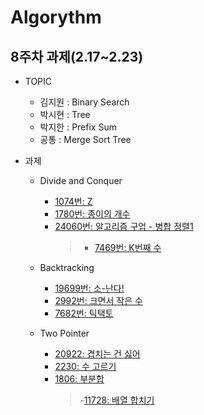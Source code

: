 # Algorythm

## 8주차 과제(2.17~2.23)

- TOPIC
  - 김지원 : Binary Search
  - 박시현 : Tree
  - 박지한 : Prefix Sum
  - 공통 : Merge Sort Tree
- 과제

  - Divide and Conquer

    - [1074번: Z](https://www.acmicpc.net/problem/1780)
    - [1780번: 종이의 개수](https://www.acmicpc.net/problem/1780)
    - [24060번: 알고리즘 구업 - 병합 정렬1](https://www.acmicpc.net/problem/24060)
      > - [7469번: K번째 수](https://www.acmicpc.net/problem/7469)

  - Backtracking
    - [19699번: 소-난다!](https://www.acmicpc.net/problem/19699)
    - [2992번: 크면서 작은 수](https://www.acmicpc.net/problem/2992)
    - [7682번: 틱택토](https://www.acmicpc.net/problem/7682)
  - Two Pointer
    - [20922: 겹치는 건 싫어](https://www.acmicpc.net/problem/20922)
    - [2230: 수 고르기](https://www.acmicpc.net/problem/2230)
    - [1806: 부분합](https://www.acmicpc.net/problem/1806)
      > -[11728: 배열 합치기](https://www.acmicpc.net/problem/11728)
